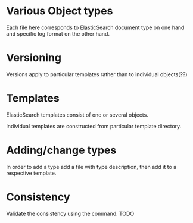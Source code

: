 Various Object types
=================================

Each file here corresponds to ElasticSearch document type on one hand and specific log format on the other hand.

# Versioning

Versions apply to particular templates rather than to individual objects(??)

# Templates

ElasticSearch templates consist of one or several objects.

Individual templates are constructed from particular template directory.

# Adding/change types

In order to add a type add a file with type description, then add it to a respective template.

# Consistency

Validate the consistency using the command:
TODO

